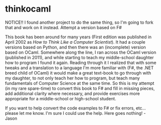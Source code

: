 # thinkocaml
NOTICE!! I found another project to do the same thing, so I'm going to fork that and work on it instead.
Attempt a version based on F#

This book has been around for many years (First edition was published in April 2002 as _How to Think Like a Computer Scientist_).
It had a couple versions based on Python, and then there was an (incomplete) version based on OCaml. Somewhere along the line, I ran
across the OCaml version (published in 2011), and while starting to teach my middle-school daughter how to program I found it again.
Reading through it I realized that with some tweaks and a translation to a language I'm more familiar with (F#, the .NET breed child of OCaml)
it would make a great text-book to go through with my daughter, to not only teach her how to program, but teach many fundamentals of Computer Science
at the same time. So this is my attempt (in my rare spare-time) to convert this book to F# and fill in missing pieces, add additional clarity
where necessary, and provide exercises more appropriate for a middle-school or high-school student.

If you want to help convert the code examples to F# or fix errors, etc... please let me know. I'm sure I could use the help.
Here goes nothing!
-Jason
